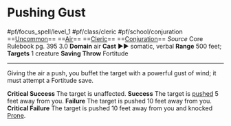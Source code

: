 # Pushing Gust
#pf/focus_spell/level_1 #pf/class/cleric #pf/school/conjuration 
==[Uncommon](../../../Traits/Uncommon.md)== ==[Air](../../../Traits/Air.md)== ==[Cleric](../../../Traits/Cleric.md)== ==[Conjuration](../../../Traits/Conjuration.md)==
*Source* Core Rulebook pg. 395 3.0
**Domain** air
**Cast** ►► somatic, verbal
**Range** 500 feet; **Targets** 1 creature
**Saving Throw** Fortitude

---
Giving the air a push, you buffet the target with a powerful gust of wind; it must attempt a Fortitude save.

**Critical Success** The target is unaffected.
**Success** The target is [pushed](../../../Rules/Forced%20Movement.md) 5 feet away from you.
**Failure** The target is pushed 10 feet away from you.
**Critical Failure** The target is pushed 10 feet away from you and knocked [Prone](../../../Conditions/Prone.md).